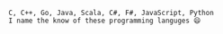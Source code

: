 <!-- ### Hi there 👋
-->

```
C, C++, Go, Java, Scala, C#, F#, JavaScript, Python
I name the know of these programming languges 😄 
```

<!--
**sheikhimtiaz/sheikhimtiaz** is a ✨ _special_ ✨ repository because its `README.md` (this file) appears on your GitHub profile.

Here are some ideas to get you started:

- 🔭 I’m currently working on ...
- 🌱 I’m currently learning ...
- 👯 I’m looking to collaborate on ...
- 🤔 I’m looking for help with ...
- 💬 Ask me about ...
- 📫 How to reach me: ...
- 😄 Pronouns: ...
- ⚡ Fun fact: ...
-->
